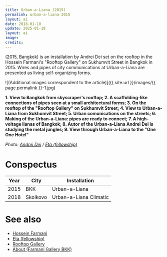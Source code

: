 ```yaml
---
title: Urban-a-Liana (2015)
permalink: urban-a-liana-2015
layout: ai
date: 2018-01-10
update: 2025-01-18
layout: ai
image:
credits:
---
```


(2015, Bangkok) is an installation by Andrei Dei set on the rooftop in the Hossein Farmani's "Rooftop Gallery" on Sukhumvit Street in Bangkok in 2015. Wires and pipes of city communications at Urban-a-Liana are presented as living self-organizing forms.

![(Additional images correspondent to the article)]({{ site.url }}/images/{{ page.permalink }}-1.jpg)

**1. View to Bangkok from skyscraper's rooftop; 2. A scaffolding-like connections of pipes seen at a small architectural forms; 3. On the rooftop of the "Rooftop Gallery" on Sukhumvit Street; 4. View to Urban-a-Liana from Sukhumvit Street; 5. Urban comunications on the streets; 6. Making of the Urban-a-Liana: pipes are ready to connect; 7. A high-voltage lianas of Bangkok; 8. Autor of the Urban-a-Liana Andrei Dei is studying the metal jungles; 9. View through Urban-a-Liana to the "One One Hotel"**

*Photo: [Andrei Dei](deinichenko-andrei) / [Eta (fellowship)](eta-fellowship)*

# Conspectus

|Year|City|Installation|
|-|-|-|
|2015|BKK|Urban-a-Liana|
|2018|Skolkovo|Urban-a-Liana Climatic|

# See also

+ [Hossein Farmani](farmani-hossein)
+ [Eta (fellowship)](eta-fellowship)
+ [Rooftop Gallery](rooftop-gallery)
+ [About (Farmani Gallery BKK)](http://www.farmanigallery.com/about.html)
